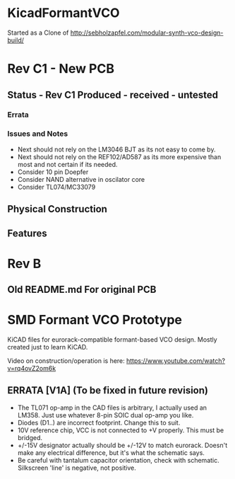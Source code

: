 # KicadFormantVCO
Started as a Clone of http://sebholzapfel.com/modular-synth-vco-design-build/

# Rev C1 - New PCB


## Status - Rev C1 Produced - received - untested
### Errata

### Issues and Notes
 - Next should not rely on the LM3046 BJT as its not easy to come by.
 - Next should not rely on the REF102/AD587 as its more expensive than most and not certain if its needed.
 - Consider 10 pin Doepfer
 - Consider NAND alternative in oscilator core
 - Consider TL074/MC33079

## Physical Construction

## Features


# Rev B
## Old README.md For original PCB
# SMD Formant VCO Prototype
KiCAD files for eurorack-compatible formant-based VCO design. Mostly created just to learn KiCAD.

Video on construction/operation is here: https://www.youtube.com/watch?v=rq4ovZ2om6k

## ERRATA [V1A] (To be fixed in future revision)
- The TL071 op-amp in the CAD files is arbitrary, I actually used an LM358. Just use whatever 8-pin SOIC dual op-amp you like.
- Diodes (D1..) are incorrect footprint. Change this to suit.
- 10V reference chip, VCC is not connected to +V properly. This must be bridged.
- +/-15V designator actually should be +/-12V to match eurorack. Doesn't make any electrical difference, but it's what the schematic says.
- Be careful with tantalum capacitor orientation, check with schematic. Silkscreen 'line' is negative, not positive.
